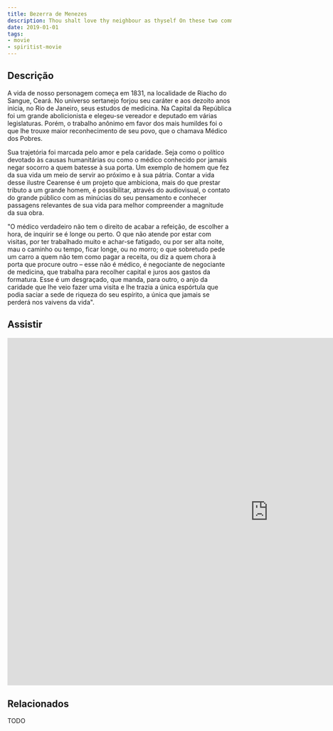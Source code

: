 ```yaml
---
title: Bezerra de Menezes
description: Thou shalt love thy neighbour as thyself On these two commandments hang all the Law the prophet Carlos Vereza, Lúcio Mauro
date: 2019-01-01
tags: 
- movie
- spiritist-movie
---
```


## Descrição
A vida de nosso personagem começa em 1831, na localidade de Riacho do Sangue, Ceará.
No universo sertanejo forjou seu caráter e aos dezoito anos inicia, no Rio de Janeiro, seus estudos de medicina. Na Capital da República foi um grande abolicionista e elegeu-se vereador e deputado em várias legislaturas. Porém, o trabalho anônimo em favor dos mais humildes foi o que lhe trouxe maior reconhecimento de seu povo, que o chamava Médico dos Pobres.

Sua trajetória foi marcada pelo amor e pela caridade. Seja como o político devotado às causas humanitárias ou como o médico conhecido por jamais negar socorro a quem batesse à sua porta. Um exemplo de homem que fez da sua vida um meio de servir ao próximo e à sua pátria.
Contar a vida desse ilustre Cearense é um projeto que ambiciona, mais do que prestar tributo a um grande homem, é possibilitar, através do audiovisual, o contato do grande público com as minúcias do seu pensamento e conhecer passagens relevantes de sua vida para melhor compreender a magnitude da sua obra.

"O médico verdadeiro não tem o direito de acabar a refeição, de escolher a hora, de inquirir se é longe ou perto. O que não atende por estar com visitas, por ter trabalhado muito e achar-se fatigado, ou por ser alta noite, mau o caminho ou tempo, ficar longe, ou no morro; o que sobretudo pede um carro a quem não tem como pagar a receita, ou diz a quem chora à porta que procure outro – esse não é médico, é negociante de negociante de medicina, que trabalha para recolher capital e juros aos gastos da formatura. Esse é um desgraçado, que manda, para outro, o anjo da caridade que lhe veio fazer uma visita e lhe trazia a única espórtula que podia saciar a sede de riqueza do seu espírito, a única que jamais se perderá nos vaivens da vida".

## Assistir
<iframe width="1172" height="781" src="https://www.youtube.com/embed/MAK6pTBqdZM" frameborder="0" allow="accelerometer; autoplay; encrypted-media; gyroscope; picture-in-picture" allowfullscreen></iframe>


## Relacionados
TODO



